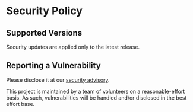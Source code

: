 # Security Policy

## Supported Versions

Security updates are applied only to the latest release.

## Reporting a Vulnerability

Please disclose it at our [security advisory](https://github.com/dynoinc/skyvault-rs/advisories/new).

This project is maintained by a team of volunteers on a reasonable-effort basis.
As such, vulnerabilities will be handled and/or disclosed in the best effort base.
